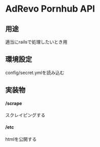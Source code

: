 # AdRevo Pornhub API

## 用途
適当にrailsで処理したいとき用

## 環境設定
config/secret.ymlを読み込む

## 実装物

#### /scrape
スクレイピングする

#### /etc
htmlを公開する



